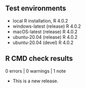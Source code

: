 ## Test environments
* local R installation, R 4.0.2
* windows-latest (release) R 4.0.2
* macOS-latest (release) R 4.0.2
* ubuntu-20.04 (release) R 4.0.2
* ubuntu-20.04 (devel) R 4.0.2

## R CMD check results

0 errors | 0 warnings | 1 note

* This is a new release.

